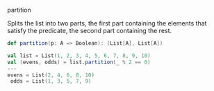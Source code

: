 partition

Splits the list into two parts, the first part containing the elements that satisfy the predicate, the second part containing the rest.

```scala
def partition(p: A => Boolean): (List[A], List[A])
```

```scala
val list = List(1, 2, 3, 4, 5, 6, 7, 8, 9, 10)
val (evens, odds) = list.partition(_ % 2 == 0)
---
evens = List(2, 4, 6, 8, 10)
 odds = List(1, 3, 5, 7, 9)
```
